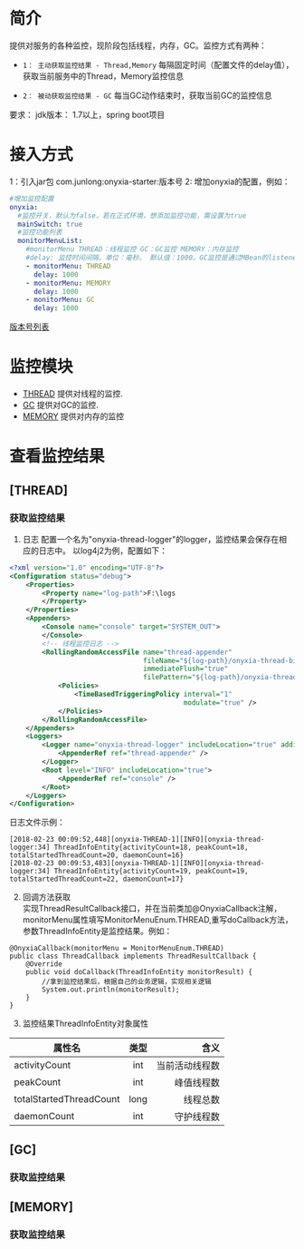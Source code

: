 # 简介
提供对服务的各种监控，现阶段包括线程，内存，GC。监控方式有两种：
- `1： 主动获取监控结果 - Thread,Memory`
    每隔固定时间（配置文件的delay值），获取当前服务中的Thread，Memory监控信息
    
- `2： 被动获取监控结果 - GC`
    每当GC动作结束时，获取当前GC的监控信息

要求： jdk版本： 1.7以上，spring boot项目

# 接入方式
1：引入jar包 com.junlong:onyxia-starter:版本号
2: 增加onyxia的配置，例如：

```yaml
#增加监控配置
onyxia:
  #监控开关，默认为false，若在正式环境，想添加监控功能，需设置为true
  mainSwitch: true
  #监控功能列表
  monitorMenuList:
    #monitorMenu THREAD：线程监控 GC：GC监控 MEMORY：内存监控
    #delay: 监控时间间隔，单位：毫秒。 默认值：1000。GC监控是通过MBean的listener，所以GC监控配置的delay不会起作用
    - monitorMenu: THREAD
      delay: 1000
    - monitorMenu: MEMORY
      delay: 1000
    - monitorMenu: GC
      delay: 1000
```

[版本号列表](/CHANGELOG.md)

# 监控模块

- [THREAD](#THREAD)  提供对线程的监控.
- [GC](#GC)  提供对GC的监控.
- [MEMORY](#MEMORY)  提供对内存的监控

# 查看监控结果

## [THREAD]
### 获取监控结果
 1. 日志
    配置一个名为"onyxia-thread-logger"的logger，监控结果会保存在相应的日志中。
    以log4j2为例，配置如下：
    
```xml
<?xml version="1.0" encoding="UTF-8"?>
<Configuration status="debug">
	<Properties>
		<Property name="log-path">F:\logs
		</Property>
	</Properties>
	<Appenders>
		<Console name="console" target="SYSTEM_OUT">
		</Console>
		<!-- 线程监控日志 -->
		<RollingRandomAccessFile name="thread-appender"
								 fileName="${log-path}/onyxia-thread-biz.log"
								 immediateFlush="true"
								 filePattern="${log-path}/onyxia-thread-biz.log.%d{yyyyMMdd}">
			<Policies>
				<TimeBasedTriggeringPolicy interval="1"
										   modulate="true" />
			</Policies>
		</RollingRandomAccessFile>
	</Appenders>
	<Loggers>
		<Logger name="onyxia-thread-logger" includeLocation="true" additivity="false">
			<AppenderRef ref="thread-appender" />
		</Logger>
		<Root level="INFO" includeLocation="true">
			<AppenderRef ref="console" />
		</Root>
	</Loggers>
</Configuration>
```
日志文件示例：

```log
[2018-02-23 00:09:52,448][onyxia-THREAD-1][INFO][onyxia-thread-logger:34] ThreadInfoEntity{activityCount=18, peakCount=18, totalStartedThreadCount=20, daemonCount=16}
[2018-02-23 00:09:53,483][onyxia-THREAD-1][INFO][onyxia-thread-logger:34] ThreadInfoEntity{activityCount=19, peakCount=19, totalStartedThreadCount=22, daemonCount=17}
```

 2. 回调方法获取  
    实现ThreadResultCallback接口，并在当前类加@OnyxiaCallback注解，monitorMenu属性填写MonitorMenuEnum.THREAD,重写doCallback方法，参数ThreadInfoEntity是监控结果。例如：
```
@OnyxiaCallback(monitorMenu = MonitorMenuEnum.THREAD)
public class ThreadCallback implements ThreadResultCallback {
    @Override
    public void doCallback(ThreadInfoEntity monitorResult) {
        //拿到监控结果后，根据自己的业务逻辑，实现相关逻辑
        System.out.println(monitorResult);
    }
}

```
3. 监控结果ThreadInfoEntity对象属性

| 属性名        | 类型           | 含义  |
| ------------- |:-------------:| -----:|
| activityCount      | int | 当前活动线程数 |
| peakCount      | int      |  峰值线程数 |
| totalStartedThreadCount | long      |   线程总数 |
| daemonCount | int      |    守护线程数 |



## [GC]
### 获取监控结果
## [MEMORY]
### 获取监控结果